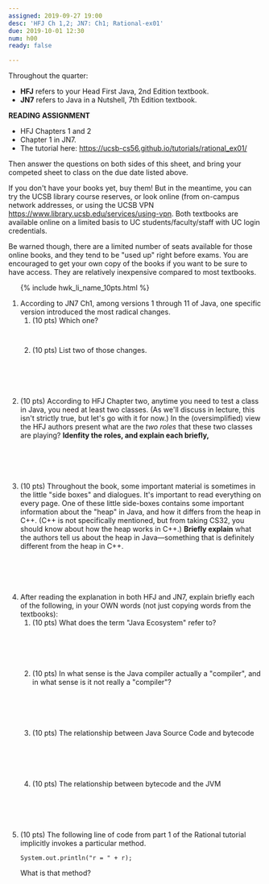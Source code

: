 ```yaml
---
assigned: 2019-09-27 19:00
desc: 'HFJ Ch 1,2; JN7: Ch1; Rational-ex01'
due: 2019-10-01 12:30
num: h00
ready: false

---
```


Throughout the quarter:

* **HFJ** refers to your Head First Java, 2nd Edition textbook.
* **JN7** refers to Java in a Nutshell, 7th Edition textbook.

<b>READING ASSIGNMENT</b>
* HFJ Chapters 1 and 2
* Chapter 1 in JN7.
* The tutorial here: <https://ucsb-cs56.github.io/tutorials/rational_ex01/>

Then answer the questions on both sides of this sheet, and bring your
competed sheet to class on the due date listed above.

If you don't have your books yet, buy them!  But in the meantime,
you can try the UCSB library course reserves, or look online (from on-campus
network addresses, or using the UCSB VPN <https://www.library.ucsb.edu/services/using-vpn>. Both textbooks are available online on a limited basis to UC students/faculty/staff with UC login credentials.

Be warned though, there are a limited number of seats available for those online books, and they tend to be "used up" right before exams.  You are encouraged to get your own copy of the books if you want to be sure to have access.  They are relatively inexpensive compared to most textbooks.

<ol>

{% include hwk_li_name_10pts.html %}

<li style="margin-bottom:6em;"> According to JN7 Ch1, among versions 1 through 11 of Java, one specific version introduced the most radical changes.
<ol>
<li style="margin-bottom:3em;"> (10 pts) Which one?
</li>
<li style="margin-bottom:6em;"> (10 pts) List two of those changes.
</li>

</ol>
<div class="pagebreak" />
</li>

<li style="margin-bottom:6em;"> (10 pts) According to HFJ Chapter two, anytime you need to test a class in Java, you need at least two classes.  (As we'll discuss in lecture, this isn't strictly true, but let's go with it for now.)   In the (oversimplified) view the HFJ authors present what are the <em>two roles</em> that these two classes are playing? <b>Idenfity the roles, and explain each briefly,</b> 
</li>


<li style="padding-bottom: 6em;"> (10 pts) Throughout the book, some important material is sometimes in the little "side boxes" and dialogues.  It's important to read everything on every page.   One of these little side-boxes contains some important information about the "heap" in Java, and how it differs from the heap in C++.   (C++ is not specifically mentioned, but from taking CS32, you should know about how the heap works in C++.)    <b>Briefly explain</b> what the authors tell us about the heap in Java&mdash;something that is definitely different from the heap in C++. 

</li>


<li>
After reading the explanation in both HFJ and JN7, explain briefly each of the following, in your OWN words (not just copying words from the textbooks):



<ol>
<li  style="margin-bottom:6em;"> (10 pts)
What does the term "Java Ecosystem" refer to?
</li>


<li  style="margin-bottom:6em;"> (10 pts)
In what sense is the Java compiler actually a "compiler", and in what sense is it not really a "compiler"?
</li>

<li  style="margin-bottom:6em;"> (10 pts)
The relationship between Java Source Code and bytecode
</li>

<li  style="margin-bottom:6em;"> (10 pts)
The relationship between bytecode and the JVM
</li>


</ol>

</li>

<li markdown="1"> (10 pts) The following line of code from part 1 of the Rational tutorial
implicitly invokes a particular method.

```
System.out.println("r = " + r);
```

What is that method?

</li>


</ol>

